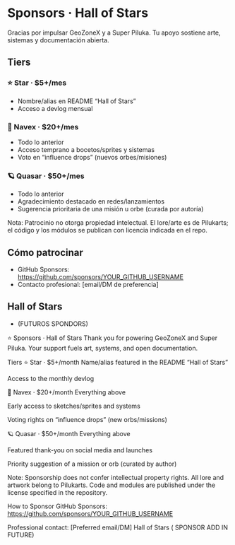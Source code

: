 # Sponsors · Hall of Stars

Gracias por impulsar GeoZoneX y a Super Piluka. Tu apoyo sostiene arte, sistemas y documentación abierta.

## Tiers

### ⭐ Star · $5+/mes
- Nombre/alias en README “Hall of Stars”
- Acceso a devlog mensual

### 🚀 Navex · $20+/mes
- Todo lo anterior
- Acceso temprano a bocetos/sprites y sistemas
- Voto en “influence drops” (nuevos orbes/misiones)

### 🪐 Quasar · $50+/mes
- Todo lo anterior
- Agradecimiento destacado en redes/lanzamientos
- Sugerencia prioritaria de una misión u orbe (curada por autoría)

Nota: Patrocinio no otorga propiedad intelectual. El lore/arte es de Pilukarts; el código y los módulos se publican con licencia indicada en el repo.

## Cómo patrocinar
- GitHub Sponsors: https://github.com/sponsors/YOUR_GITHUB_USERNAME
- Contacto profesional: [email/DM de preferencia]

## Hall of Stars
- (FUTUROS SPONDORS)

⭐ Sponsors · Hall of Stars
Thank you for powering GeoZoneX and Super Piluka. Your support fuels art, systems, and open documentation.

Tiers
⭐ Star · $5+/month
Name/alias featured in the README “Hall of Stars”

Access to the monthly devlog

🚀 Navex · $20+/month
Everything above

Early access to sketches/sprites and systems

Voting rights on “influence drops” (new orbs/missions)

🪐 Quasar · $50+/month
Everything above

Featured thank-you on social media and launches

Priority suggestion of a mission or orb (curated by author)

Note: Sponsorship does not confer intellectual property rights. All lore and artwork belong to Pilukarts. Code and modules are published under the license specified in the repository.

How to Sponsor
GitHub Sponsors: https://github.com/sponsors/YOUR_GITHUB_USERNAME

Professional contact: [Preferred email/DM]
Hall of Stars
( SPONSOR ADD IN FUTURE)

